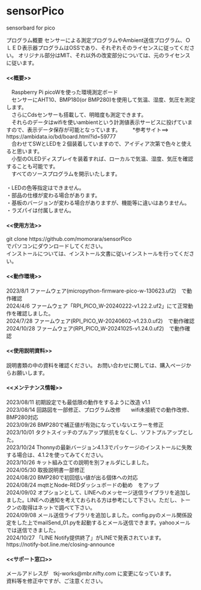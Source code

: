 # sensorPico
sensorbard for pico


プログラム概要
センサーによる測定プログラムやAmbient送信プログラム、ＯＬＥＤ表示器プログラムはOSSであり、それぞれそのライセンスに従ってください。
オリジナル部分はMIT、それ以外の改変部分については、元のライセンスに従います。
　

<h4><<概要>></h4>
　Raspberry Pi picoWを使った環境測定ボード<br>
　センサーにAHT10、BMP180(or BMP280)を使用して気温、湿度、気圧を測定します。<br>
　さらにCdsセンサーも搭載して、明暗度も測定できます。<br>
　それらのデータはwifiを使いambientという計測値表示サービスに投げていますので、表示データ保存が可能となっています。
　　*参考サイト==> https://ambidata.io/bd/board.html?id=59777 <br>
　合わせてSWとLEDを２個装着していますので、アイディア次第で色々と使えると思います。<br>
　小型のOLEDディスプレイを装着すれば、ローカルで気温、湿度、気圧を確認することも可能です。<br>
　すべてのソースプログラムを開示いたします。<br>
<br>
・LEDの色等指定はできません。<br>
・部品の仕様が変わる場合があります。 <br>
・基板のバージョンが変わる場合がありますが、機能等に違いはありません。<br>
・ラズパイは付属しません。<br>

<h4><<使用方法>></h4>
git clone https://github.com/momorara/sensorPico<br>
でパソコンにダウンロードしてください。<br>
インストールについては、インストール文書に従いインストールを行ってください。<br>

<h4><<動作環境>></h4>
2023/8/1 ファームウェア(micropython-firmware-pico-w-130623.uf2)　で動作確認<br>
2024/4/6 ファームウェア「RPI_PICO_W-20240222-v1.22.2.uf2」にて正常動作を確認しました。<br>
2024/7/28 ファームウェア(RPI_PICO_W-20240602-v1.23.0.uf2)　で動作確認<br>
2024/10/28 ファームウェア(RPI_PICO_W-20241025-v1.24.0.uf2)　で動作確認<br>
   
<h4><<使用説明資料>></h4>
説明書類の中の資料を確認ください。
お問い合わせに関しては、購入ページからお願いします。　

<h4><<メンテナンス情報>></h4>
2023/08/11  初期設定でも最低限の動作をするように改造 v1.1 <br>
2023/08/14  回路図を一部修正、プログラム改修　　wifi未接続での動作改修、BMP280対応<br>
2023/09/26   BMP280で補正値が有効になっていないエラーを修正<br>
2023/10/01   タクトスイッチのプルアップ抵抗をなくし、ソフトプルアップとした。<br>
2023/10/24   Thonnyの最新バージョン4.1.3でパッケージのインストールに失敗する場合は、4.1.2を使ってみてください。<br>
2023/10/26   キット組み立ての説明を別フォルダにしました。<br>
2024/05/30   取扱説明書一部修正<br>
2024/08/20   BMP280で初回低い値が出る個体への対応<br>
2024/08/24   mqttとNode-REDダッシュボードの勧め　をアップ<br>
2024/09/02   オプションとして、LINEへのメッセージ送信ライブラリを追加しました。LINEへの通知を考えておられる方は参考にして下さい。ただし、トークンの取得はネットで調べて下さい。<br>
2024/09/08   メール送信ライブラリを追加しました。config.pyのメール関係設定をした上でmailSend_01.pyを起動するとメール送信できます。yahooメールでは送信できました。<br>
2024/10/27   「LINE Notify提供終了」がLINEで発表されています。https://notify-bot.line.me/closing-announce<br>

<h4><<サポート窓口>></h4>
  メールアドレスが　tkj-works@mbr.nifty.com に変更になっています。<br>
  資料等を修正中ですが、ご注意ください。<br>
